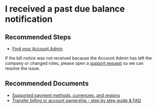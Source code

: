 <properties
	pageTitle="I received a past due balance notification"
	description="I received a past due balance notification"
	service="microsoft.billing"
	resource="billing"
	authors="jlian"
	ms.author="jlian"
	displayOrder="2"
	selfHelpType="resource"
	supportTopicIds=""
	resourceTags=""
	productPesIds=""
	cloudEnvironments="MoonCake"
	articleId="billing-ireceivedapastduebalancenotification-mooncake"
	ownershipId="ASMS_Billing"
/>

# I received a past due balance notification

## **Recommended Steps**

* [Find your Account Admin](data-blade:Microsoft_Azure_Billing.SubscriptionPropertiesBlade)

If the bill notice was not received because the Account Admin has left the company or changed roles, please open a [support request](data-blade:Microsoft_Azure_Support.NewSupportRequestBlade) so we can resolve the issue.

## **Recommended Documents**

* [Supported payment methods, currencies, and regions](https://azure.microsoft.com/pricing/faq/)
* [Transfer billing or account ownership - step by step guide & FAQ](https://docs.azure.cn/billing/billing-subscription-transfer)
